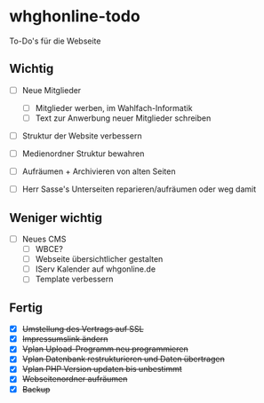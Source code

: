 # whghonline-todo
To-Do's für die Webseite

## Wichtig

- [ ] Neue Mitglieder
  - [ ] Mitglieder werben, im Wahlfach-Informatik
  - [ ] Text zur Anwerbung neuer Mitglieder schreiben

- [ ] Struktur der Website verbessern

- [ ] Medienordner Struktur bewahren

- [ ] Aufräumen + Archivieren von alten Seiten

- [ ] Herr Sasse's Unterseiten reparieren/aufräumen oder weg damit

## Weniger wichtig

- [ ] Neues CMS
  - [ ] WBCE?
  - [ ] Webseite übersichtlicher gestalten
  - [ ] IServ Kalender auf whgonline.de
  - [ ] Template verbessern

## Fertig

- [x] ~~Umstellung des Vertrags auf SSL~~
- [x] ~~Impressumslink ändern~~
- [x] ~~Vplan Upload-Programm neu programmieren~~
- [x] ~~Vplan Datenbank restrukturieren und Daten übertragen~~
- [X] ~~Vplan PHP Version updaten bis unbestimmt~~
- [x] ~~Webseitenordner aufräumen~~
- [X] ~~Backup~~
